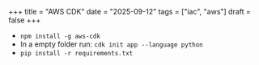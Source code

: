 +++
title = "AWS CDK"
date = "2025-09-12"
tags = ["iac", "aws"]
draft = false
+++

- `npm install -g aws-cdk`
- In a empty folder run: `cdk init app --language python`
- `pip install -r requirements.txt
`
